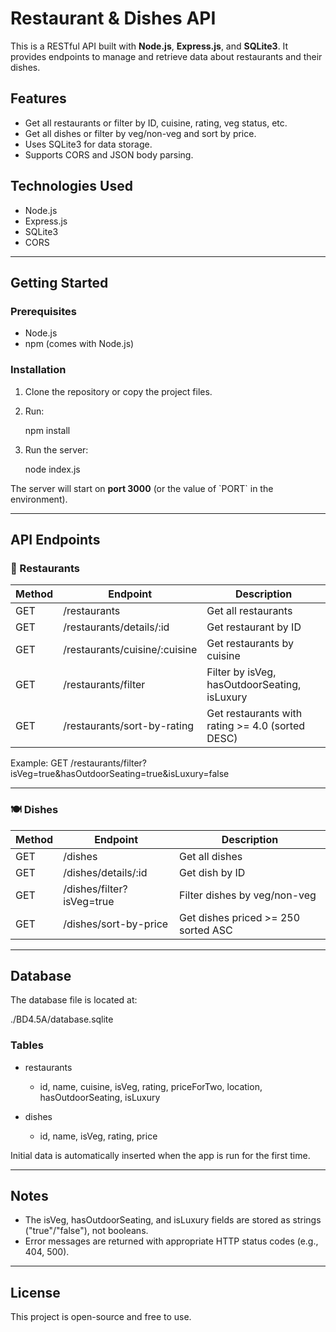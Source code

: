
# Restaurant & Dishes API

This is a RESTful API built with **Node.js**, **Express.js**, and **SQLite3**. It provides endpoints to manage and retrieve data about restaurants and their dishes.

## Features

- Get all restaurants or filter by ID, cuisine, rating, veg status, etc.
- Get all dishes or filter by veg/non-veg and sort by price.
- Uses SQLite3 for data storage.
- Supports CORS and JSON body parsing.

## Technologies Used

- Node.js
- Express.js
- SQLite3
- CORS

---

## Getting Started

### Prerequisites

- Node.js
- npm (comes with Node.js)

### Installation

1. Clone the repository or copy the project files.
2. Run:

   npm install

3. Run the server:

   node index.js

The server will start on **port 3000** (or the value of \`PORT\` in the environment).

---

## API Endpoints

### 🏨 Restaurants

| Method | Endpoint                        | Description                                      |
|--------|---------------------------------|--------------------------------------------------|
| GET    | /restaurants                    | Get all restaurants                              |
| GET    | /restaurants/details/:id        | Get restaurant by ID                             |
| GET    | /restaurants/cuisine/:cuisine   | Get restaurants by cuisine                       |
| GET    | /restaurants/filter             | Filter by isVeg, hasOutdoorSeating, isLuxury     |
| GET    | /restaurants/sort-by-rating     | Get restaurants with rating >= 4.0 (sorted DESC) |

Example:
GET /restaurants/filter?isVeg=true&hasOutdoorSeating=true&isLuxury=false

---

### 🍽️ Dishes

| Method | Endpoint                  | Description                          |
|--------|---------------------------|--------------------------------------|
| GET    | /dishes                   | Get all dishes                       |
| GET    | /dishes/details/:id       | Get dish by ID                       |
| GET    | /dishes/filter?isVeg=true | Filter dishes by veg/non-veg         |
| GET    | /dishes/sort-by-price     | Get dishes priced >= 250 sorted ASC  |

---

## Database

The database file is located at:

./BD4.5A/database.sqlite

### Tables

- restaurants
  - id, name, cuisine, isVeg, rating, priceForTwo, location, hasOutdoorSeating, isLuxury

- dishes
  - id, name, isVeg, rating, price

Initial data is automatically inserted when the app is run for the first time.

---

## Notes

- The isVeg, hasOutdoorSeating, and isLuxury fields are stored as strings ("true"/"false"), not booleans.
- Error messages are returned with appropriate HTTP status codes (e.g., 404, 500).

---

## License

This project is open-source and free to use.
